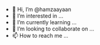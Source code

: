 - 👋 Hi, I’m @hamzaayaan
- 👀 I’m interested in ...
- 🌱 I’m currently learning ...
- 💞️ I’m looking to collaborate on ...
- 📫 How to reach me ...

<!---
hamzaayaan/hamzaayaan is a ✨ special ✨ repository because its `README.md` (this file) appears on your GitHub profile.
You can click the Preview link to take a look at your changes.
--->
